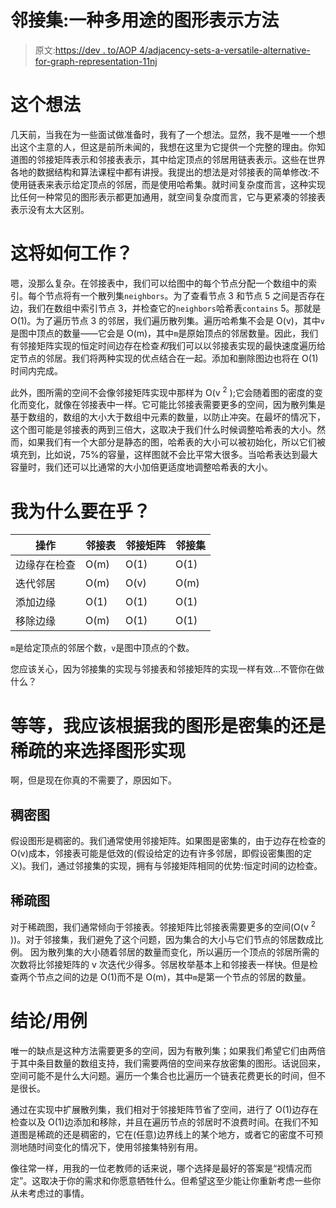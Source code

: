 # 邻接集:一种多用途的图形表示方法

> 原文:[https://dev . to/AOP 4/adjacency-sets-a-versatile-alternative-for-graph-representation-11nj](https://dev.to/aop4/adjacency-sets-a-versatile-alternative-for-graph-representation-11nj)

# 这个想法

几天前，当我在为一些面试做准备时，我有了一个想法。显然，我不是唯一一个想出这个主意的人，但这是前所未闻的，我想在这里为它提供一个完整的理由。你知道图的邻接矩阵表示和邻接表表示，其中给定顶点的邻居用链表表示。这些在世界各地的数据结构和算法课程中都有讲授。我提出的想法是对邻接表的简单修改:不使用链表来表示给定顶点的邻居，而是使用哈希集。就时间复杂度而言，这种实现比任何一种常见的图形表示都更加通用，就空间复杂度而言，它与更紧凑的邻接表表示没有太大区别。

# 这将如何工作？

嗯，没那么复杂。在邻接表中，我们可以给图中的每个节点分配一个数组中的索引。每个节点将有一个散列集`neighbors`。为了查看节点 3 和节点 5 之间是否存在边，我们在数组中索引节点 3，并检查它的`neighbors`哈希表`contains` 5。那就是 O(1)。为了遍历节点 3 的邻居，我们遍历散列集。遍历哈希集不会是 O(v)，其中`v`是图中顶点的数量——它会是 O(m)，其中`m`是原始顶点的邻居数量。因此，我们有邻接矩阵实现的恒定时间边存在检查*和*我们可以以邻接表实现的最快速度遍历给定节点的邻居。我们将两种实现的优点结合在一起。添加和删除图边也将在 O(1)时间内完成。

此外，图所需的空间不会像邻接矩阵实现中那样为 O(v <sup>2</sup> );它会随着图的密度的变化而变化，就像在邻接表中一样。它可能比邻接表需要更多的空间，因为散列集是基于数组的，数组的大小大于数组中元素的数量，以防止冲突。在最坏的情况下，这个图可能是邻接表的两到三倍大，这取决于我们什么时候调整哈希表的大小。然而，如果我们有一个大部分是静态的图，哈希表的大小可以被初始化，所以它们被填充到，比如说，75%的容量，这样图就不会比平常大很多。当哈希表达到最大容量时，我们还可以比通常的大小加倍更适度地调整哈希表的大小。

# 我为什么要在乎？

| 操作 | 邻接表 | 邻接矩阵 | 邻接集 |
| --- | --- | --- | --- |
| 边缘存在检查 | O(m) | O(1) | O(1) |
| 迭代邻居 | O(m) | O(v) | O(m) |
| 添加边缘 | O(1) | O(1) | O(1) |
| 移除边缘 | O(m) | O(1) | O(1) |

`m`是给定顶点的邻居个数，`v`是图中顶点的个数。

您应该关心，因为邻接集的实现与邻接表和邻接矩阵的实现一样有效...不管你在做什么？

# 等等，我应该根据我的图形是密集的还是稀疏的来选择图形实现

啊，但是现在你真的不需要了，原因如下。

## 稠密图

假设图形是稠密的。我们通常使用邻接矩阵。如果图是密集的，由于边存在检查的 O(v)成本，邻接表可能是低效的(假设给定的边有许多邻居，即假设密集图的定义)。我们，通过邻接集的实现，拥有与邻接矩阵相同的优势:恒定时间的边检查。

## 稀疏图

对于稀疏图，我们通常倾向于邻接表。邻接矩阵比邻接表需要更多的空间(O(v <sup>2</sup> ))。对于邻接集，我们避免了这个问题，因为集合的大小与它们节点的邻居数成比例。
因为散列集的大小随着邻居的数量而变化，所以遍历一个顶点的邻居所需的次数将比邻接矩阵的 v 次迭代少得多。邻居枚举基本上和邻接表一样快。但是检查两个节点之间的边是 O(1)而不是 O(m)，其中`m`是第一个节点的邻居的数量。

# 结论/用例

唯一的缺点是这种方法需要更多的空间，因为有散列集；如果我们希望它们由两倍于其中条目数量的数组支持，我们需要两倍的空间来存放密集的图形。话说回来，空间可能不是什么大问题。遍历一个集合也比遍历一个链表花费更长的时间，但不是很长。

通过在实现中扩展散列集，我们相对于邻接矩阵节省了空间，进行了 O(1)边存在检查以及 O(1)边添加和移除，并且在遍历节点的邻居时不浪费时间。在我们不知道图是稀疏的还是稠密的，它在(任意)边界线上的某个地方，或者它的密度不可预测地随时间变化的情况下，使用邻接集特别有用。

像往常一样，用我的一位老教师的话来说，哪个选择是最好的答案是“视情况而定”。这取决于你的需求和你愿意牺牲什么。但希望这至少能让你重新考虑一些你从未考虑过的事情。
